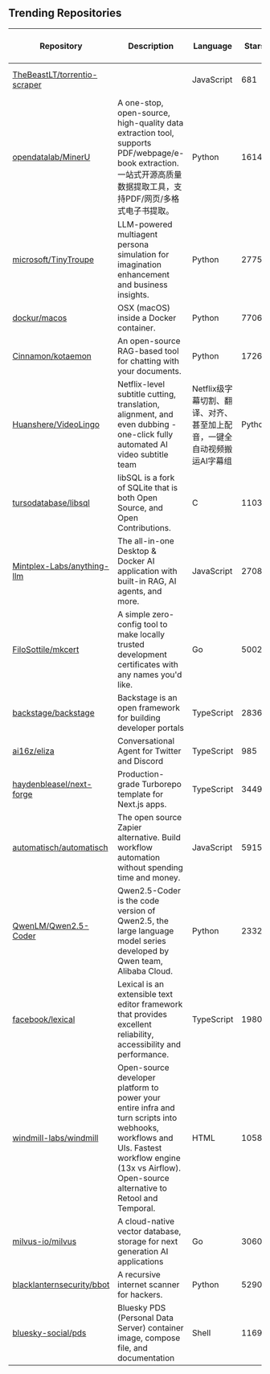 ## Trending Repositories

| Repository | Description | Language | Stars | Forks | Built By | Current Period Stars |
|------------|-------------|----------|-------|-------|----------|---------------------|
| [TheBeastLT/torrentio-scraper](https://github.com/TheBeastLT/torrentio-scraper) |  | JavaScript | 681 | 95 | [TheBeastLT](https://github.com/TheBeastLT), [mrcanelas](https://github.com/mrcanelas), [mplewis](https://github.com/mplewis), [edde746](https://github.com/edde746) | 55 |
| [opendatalab/MinerU](https://github.com/opendatalab/MinerU) | A one-stop, open-source, high-quality data extraction tool, supports PDF/webpage/e-book extraction.一站式开源高质量数据提取工具，支持PDF/网页/多格式电子书提取。 | Python | 16141 | 1165 | [myhloli](https://github.com/myhloli), [dt-yy](https://github.com/dt-yy), [Focusshang](https://github.com/Focusshang), [drunkpig](https://github.com/drunkpig), [papayalove](https://github.com/papayalove) | 896 |
| [microsoft/TinyTroupe](https://github.com/microsoft/TinyTroupe) | LLM-powered multiagent persona simulation for imagination enhancement and business insights. | Python | 2775 | 157 | [paulosalem](https://github.com/paulosalem), [microsoftopensource](https://github.com/microsoftopensource) | 737 |
| [dockur/macos](https://github.com/dockur/macos) | OSX (macOS) inside a Docker container. | Python | 7706 | 265 | [kroese](https://github.com/kroese), [seitenca](https://github.com/seitenca), [hellodword](https://github.com/hellodword), [zimmski](https://github.com/zimmski) | 2069 |
| [Cinnamon/kotaemon](https://github.com/Cinnamon/kotaemon) | An open-source RAG-based tool for chatting with your documents. | Python | 17268 | 1328 | [taprosoft](https://github.com/taprosoft), [trducng](https://github.com/trducng), [cin-albert](https://github.com/cin-albert), [phv2312](https://github.com/phv2312), [cin-niko](https://github.com/cin-niko) | 181 |
| [Huanshere/VideoLingo](https://github.com/Huanshere/VideoLingo) | Netflix-level subtitle cutting, translation, alignment, and even dubbing - one-click fully automated AI video subtitle team | Netflix级字幕切割、翻译、对齐、甚至加上配音，一键全自动视频搬运AI字幕组 | Python | 6422 | 643 | [Huanshere](https://github.com/Huanshere), [yxc0915](https://github.com/yxc0915), [nexmoe](https://github.com/nexmoe), [hikariming](https://github.com/hikariming), [qianniucity](https://github.com/qianniucity) | 301 |
| [tursodatabase/libsql](https://github.com/tursodatabase/libsql) | libSQL is a fork of SQLite that is both Open Source, and Open Contributions. | C | 11031 | 282 | [MarinPostma](https://github.com/MarinPostma), [psarna](https://github.com/psarna), [LucioFranco](https://github.com/LucioFranco), [penberg](https://github.com/penberg) | 175 |
| [Mintplex-Labs/anything-llm](https://github.com/Mintplex-Labs/anything-llm) | The all-in-one Desktop & Docker AI application with built-in RAG, AI agents, and more. | JavaScript | 27089 | 2716 | [timothycarambat](https://github.com/timothycarambat), [shatfield4](https://github.com/shatfield4), [MrSimonC](https://github.com/MrSimonC), [franzbischoff](https://github.com/franzbischoff), [blazeyo](https://github.com/blazeyo) | 60 |
| [FiloSottile/mkcert](https://github.com/FiloSottile/mkcert) | A simple zero-config tool to make locally trusted development certificates with any names you'd like. | Go | 50023 | 2617 | [FiloSottile](https://github.com/FiloSottile), [adamdecaf](https://github.com/adamdecaf), [herbygillot](https://github.com/herbygillot), [puiterwijk](https://github.com/puiterwijk), [arp242](https://github.com/arp242) | 117 |
| [backstage/backstage](https://github.com/backstage/backstage) | Backstage is an open framework for building developer portals | TypeScript | 28367 | 6031 | [Rugvip](https://github.com/Rugvip), [freben](https://github.com/freben), [benjdlambert](https://github.com/benjdlambert) | 24 |
| [ai16z/eliza](https://github.com/ai16z/eliza) | Conversational Agent for Twitter and Discord | TypeScript | 985 | 277 | [lalalune](https://github.com/lalalune), [sirkitree](https://github.com/sirkitree), [ponderingdemocritus](https://github.com/ponderingdemocritus), [MarcoMandar](https://github.com/MarcoMandar) | 120 |
| [haydenbleasel/next-forge](https://github.com/haydenbleasel/next-forge) | Production-grade Turborepo template for Next.js apps. | TypeScript | 3449 | 273 | [haydenbleasel](https://github.com/haydenbleasel), [anthonyshew](https://github.com/anthonyshew), [fmerian](https://github.com/fmerian), [davidmytton](https://github.com/davidmytton) | 733 |
| [automatisch/automatisch](https://github.com/automatisch/automatisch) | The open source Zapier alternative. Build workflow automation without spending time and money. | JavaScript | 5915 | 440 | [farukaydin](https://github.com/farukaydin), [barinali](https://github.com/barinali), [ridvanakca](https://github.com/ridvanakca), [kattoczko](https://github.com/kattoczko) | 69 |
| [QwenLM/Qwen2.5-Coder](https://github.com/QwenLM/Qwen2.5-Coder) | Qwen2.5-Coder is the code version of Qwen2.5, the large language model series developed by Qwen team, Alibaba Cloud. | Python | 2332 | 149 | [huybery](https://github.com/huybery), [CSJianYang](https://github.com/CSJianYang), [cyente](https://github.com/cyente), [JustinLin610](https://github.com/JustinLin610), [Yangjiaxi](https://github.com/Yangjiaxi) | 322 |
| [facebook/lexical](https://github.com/facebook/lexical) | Lexical is an extensible text editor framework that provides excellent reliability, accessibility and performance. | TypeScript | 19807 | 1681 | [trueadm](https://github.com/trueadm), [zurfyx](https://github.com/zurfyx), [acywatson](https://github.com/acywatson), [fantactuka](https://github.com/fantactuka), [thegreatercurve](https://github.com/thegreatercurve) | 30 |
| [windmill-labs/windmill](https://github.com/windmill-labs/windmill) | Open-source developer platform to power your entire infra and turn scripts into webhooks, workflows and UIs. Fastest workflow engine (13x vs Airflow). Open-source alternative to Retool and Temporal. | HTML | 10580 | 514 | [rubenfiszel](https://github.com/rubenfiszel), [fatonramadani](https://github.com/fatonramadani), [HugoCasa](https://github.com/HugoCasa), [gbouv](https://github.com/gbouv) | 156 |
| [milvus-io/milvus](https://github.com/milvus-io/milvus) | A cloud-native vector database, storage for next generation AI applications | Go | 30601 | 2922 | [congqixia](https://github.com/congqixia), [JinHai-CN](https://github.com/JinHai-CN), [bigsheeper](https://github.com/bigsheeper), [cydrain](https://github.com/cydrain), [jeffoverflow](https://github.com/jeffoverflow) | 45 |
| [blacklanternsecurity/bbot](https://github.com/blacklanternsecurity/bbot) | A recursive internet scanner for hackers. | Python | 5290 | 454 | [TheTechromancer](https://github.com/TheTechromancer), [liquidsec](https://github.com/liquidsec), [domwhewell-sage](https://github.com/domwhewell-sage) | 329 |
| [bluesky-social/pds](https://github.com/bluesky-social/pds) | Bluesky PDS (Personal Data Server) container image, compose file, and documentation | Shell | 1169 | 109 | [Jacob2161](https://github.com/Jacob2161), [dholms](https://github.com/dholms), [devinivy](https://github.com/devinivy), [bnewbold](https://github.com/bnewbold), [edavis](https://github.com/edavis) | 15 |
